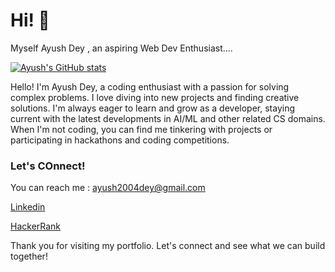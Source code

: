 # Hi! :wave:
Myself Ayush Dey , an aspiring Web Dev Enthusiast....

[![Ayush's GitHub stats](https://github-readme-stats.vercel.app/api?username=adx04)](https://github.com/anuraghazra/github-readme-stats)

Hello! I'm Ayush Dey, a coding enthusiast with a passion for solving complex problems. I love diving into new projects and finding creative solutions. I'm always eager to learn and grow as a developer, staying current with the latest developments in AI/ML and other related CS domains. When I'm not coding, you can find me tinkering with projects or participating in hackathons and coding competitions.

### Let's COnnect!

You can reach me : [ayush2004dey@gmail.com](mailto:ayush2004dey@gmail.com)

 [Linkedin](https://www.linkedin.com/in/ayush-dey-36919825a/) 

 [HackerRank](https://www.hackerrank.com/profile/adx04)



Thank you for visiting my portfolio. Let's connect and see what we can build together!


